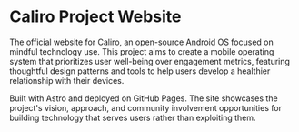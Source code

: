 # Caliro Project Website

The official website for Caliro, an open-source Android OS focused on mindful technology use. This project aims to create a mobile operating system that prioritizes user well-being over engagement metrics, featuring thoughtful design patterns and tools to help users develop a healthier relationship with their devices.

Built with Astro and deployed on GitHub Pages. The site showcases the project's vision, approach, and community involvement opportunities for building technology that serves users rather than exploiting them.

